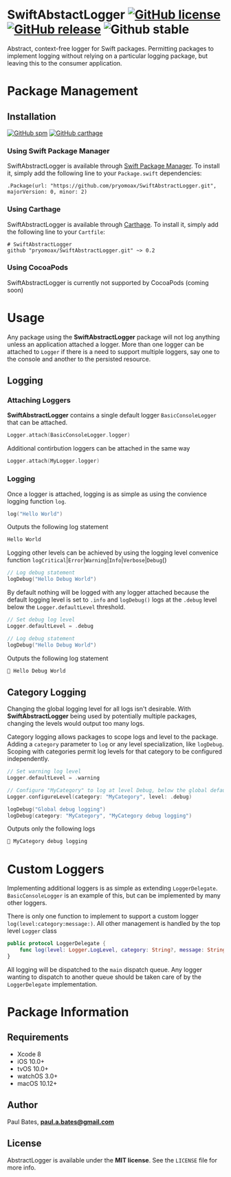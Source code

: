 # SwiftAbstactLogger [![GitHub license](https://img.shields.io/badge/license-MIT-blue.svg)](https://github.com/pryomoax/SwiftAbstractLogger/blob/master/LICENSE) [![GitHub release](https://img.shields.io/badge/version-v0.2.0-brightgreen.svg)](https://github.com/pryomoax/SwiftAbstractLogger/releases) ![Github stable](https://img.shields.io/badge/stable-true-brightgreen.svg)

Abstract, context-free logger for Swift packages. Permitting packages to implement logging without relying on a particular logging package, but leaving this to the consumer application.

# Package Management

## Installation
[![GitHub spm](https://img.shields.io/badge/spm-supported-brightgreen.svg)](https://swift.org/package-manager/)
[![GitHub carthage](https://img.shields.io/badge/carthage-supported-brightgreen.svg)](https://github.com/Carthage/Carthage)

### Using Swift Package Manager
SwiftAbstractLogger is available through [Swift Package Manager](https://swift.org/package-manager/). To install it, simply add the following line to your `Package.swift` dependencies:

```
.Package(url: "https://github.com/pryomoax/SwiftAbstractLogger.git", majorVersion: 0, minor: 2)
```

### Using Carthage
SwiftAbstractLogger is available through [Carthage](https://github.com/Carthage/Carthage). To install it, simply add the following line to your `Cartfile`:

```
# SwiftAbstractLogger
github "pryomoax/SwiftAbstractLogger.git" ~> 0.2
```

### Using CocoaPods

SwiftAbstractLogger is currently not supported by CocoaPods (coming soon)


# Usage

Any package using the **SwiftAbstractLogger** package will not log anything unless an application attached a logger. More than one logger can be attached to `Logger` if there is a need to support multiple loggers, say one to the console and another to the persisted resource.

## Logging

### Attaching Loggers

**SwiftAbstractLogger** contains a single default logger `BasicConsoleLogger` that can be attached.

```swift
Logger.attach(BasicConsoleLogger.logger)
```

Additional contirbution loggers can be attached in the same way

```swift
Logger.attach(MyLogger.logger)
```

### Logging 

Once a logger is attached, logging is as simple as using the convience logging function `log`.

```swift
log("Hello World")
```

Outputs the following log statement

```bash
Hello World
```

Logging other levels can be achieved by using the logging level convenice function `logCritical`|`Error`|`Warning`|`Info`|`Verbose`|`Debug`()

```swift
// Log debug statement
logDebug("Hello Debug World")
```

By default nothing will be logged with any logger attached because the default logging level is set to `.info` and `logDebug()` logs at the `.debug` level below the `Logger.defaultLevel` threshold.

```swift
// Set debug log level
Logger.defaultLevel = .debug

// Log debug statement
logDebug("Hello Debug World")
```

Outputs the following log statement

```bash
🐞 Hello Debug World
```

## Category Logging

Changing the global logging level for all logs isn't desirable. With **SwiftAbstractLogger** being used by potentially multiple packages, changing the levels would output too many logs. 

Category logging allows packages to scope logs and level to the package. Adding a `category` parameter to `log` or any level specialization, like `logDebug`. Scoping with categories permit log levels for that category to be configured independently.

```swift
// Set warning log level
Logger.defaultLevel = .warning

// Configure "MyCategory" to log at level Debug, below the global default level
Logger.configureLevel(category: "MyCategory", level: .debug)

logDebug("Global debug logging")
logDebug(category: "MyCategory", "MyCategory debug logging")
```

Outputs only the following logs

```bash
🐞 MyCategory debug logging
```

# Custom Loggers

Implementing additional loggers is as simple as extending `LoggerDelegate`. `BasicConsoleLogger` is an example of this, but can be implemented by many other loggers. 

There is only one function to implement to support a custom logger `log(level:category:message:)`. All other management is handled by the top level `Logger` class

```swift
public protocol LoggerDelegate {
	func log(level: Logger.LogLevel, category: String?, message: String)
}
```

All logging will be dispatched to the `main` dispatch queue. Any logger wanting to dispatch to another queue should be taken care of by the `LoggerDelegate` implementation.

# Package Information

## Requirements

* Xcode 8
* iOS 10.0+
* tvOS 10.0+
* watchOS 3.0+
* macOS 10.12+

## Author

Paul Bates, **[paul.a.bates@gmail.com](mailto:paul.a.bates@gmail.com)**

## License

AbstractLogger is available under the **MIT license**. See the `LICENSE` file for more info.
